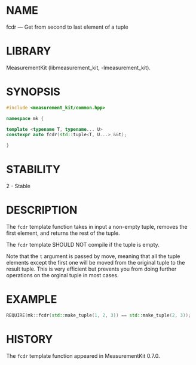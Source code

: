 # NAME
fcdr &mdash; Get from second to last element of a tuple

# LIBRARY
MeasurementKit (libmeasurement_kit, -lmeasurement_kit).

# SYNOPSIS
```C++
#include <measurement_kit/common.hpp>

namespace mk {

template <typename T, typename... U>
constexpr auto fcdr(std::tuple<T, U...> &&t);

}
```

# STABILITY

2 - Stable

# DESCRIPTION

The `fcdr` template function takes in input a non-empty tuple, removes
the first element, and returns the rest of the tuple.

The `fcdr` template SHOULD NOT compile if the tuple is empty.

Note that the `t` argument is passed by move, meaning that all the tuple
elements except the first one will be moved from the original tuple to the
result tuple. This is very efficient but prevents you from doing further
operations on the orginal tuple in most cases.

# EXAMPLE

```C++
REQUIRE(mk::fcdr(std::make_tuple(1, 2, 3)) == std::make_tuple(2, 3));
```

# HISTORY

The `fcdr` template function appeared in MeasurementKit 0.7.0.
